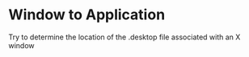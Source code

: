 Window to Application
=====================

Try to determine the location of the .desktop file associated with an X window